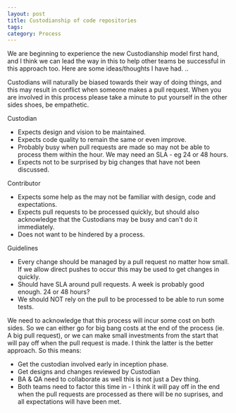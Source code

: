 ```yaml
---
layout: post
title: Custodianship of code repositories
tags: 
category: Process
---
```


We are beginning to experience the new Custodianship model first hand, and I think we can lead the way in this to help other teams be successful in this approach too.  Here are some ideas/thoughts I have had. ..
 
Custodians will naturally be biased towards their way of doing things, and this may result in conflict when someone makes a pull request. When you are involved in this process please take a minute to put yourself in the other sides shoes, be empathetic.
 
Custodian
* Expects design and vision to be maintained.
* Expects code quality to remain the same or even improve.
* Probably busy when pull requests are made so may not be able to process them within the hour.  We may need an SLA - eg 24 or 48 hours.
* Expects not to be surprised by big changes that have not been discussed.
 
Contributor
* Expects some help as the may not be familiar with design, code and expectations.
* Expects pull requests to be processed quickly, but should also acknowledge that the Custodians may be busy and can't do it immediately.
* Does not want to be hindered by a process.
 
Guidelines
* Every change should be managed by a pull request no matter how small.  If we allow direct pushes to occur this may be used to get changes in quickly.  
* Should have SLA around pull requests.  A week is probably good enough.  24 or 48 hours?  
* We should NOT rely on the pull to be processed to be able to run some tests.  

We need to acknowledge that this process will incur some cost on both sides. So we can either go for big bang costs at the end of the process (ie. A big pull request), or we can make small investments from the start that will pay off when the pull request is made.  I think the latter is the better approach. So this means:  

* Get the custodian involved early in inception phase.  
* Get designs and changes reviewed by Custodian  
* BA & QA need to collaborate as well this is not just a Dev thing.  
* Both teams need to factor this time in - I think it will pay off in the end when the pull requests are processed as there will be no suprises, and all expectations will have been met.  
